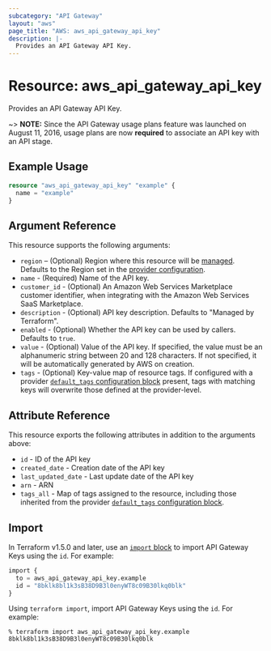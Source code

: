 ```yaml
---
subcategory: "API Gateway"
layout: "aws"
page_title: "AWS: aws_api_gateway_api_key"
description: |-
  Provides an API Gateway API Key.
---
```


# Resource: aws_api_gateway_api_key

Provides an API Gateway API Key.

~> **NOTE:** Since the API Gateway usage plans feature was launched on August 11, 2016, usage plans are now **required** to associate an API key with an API stage.

## Example Usage

```terraform
resource "aws_api_gateway_api_key" "example" {
  name = "example"
}
```

## Argument Reference

This resource supports the following arguments:

* `region` – (Optional) Region where this resource will be [managed](https://docs.aws.amazon.com/general/latest/gr/rande.html#regional-endpoints). Defaults to the Region set in the [provider configuration](https://registry.terraform.io/providers/hashicorp/aws/latest/docs#aws-configuration-reference).
* `name` - (Required) Name of the API key.
* `customer_id` - (Optional) An Amazon Web Services Marketplace customer identifier, when integrating with the Amazon Web Services SaaS Marketplace.
* `description` - (Optional) API key description. Defaults to "Managed by Terraform".
* `enabled` - (Optional) Whether the API key can be used by callers. Defaults to `true`.
* `value` - (Optional) Value of the API key. If specified, the value must be an alphanumeric string between 20 and 128 characters. If not specified, it will be automatically generated by AWS on creation.
* `tags` - (Optional) Key-value map of resource tags. If configured with a provider [`default_tags` configuration block](https://registry.terraform.io/providers/hashicorp/aws/latest/docs#default_tags-configuration-block) present, tags with matching keys will overwrite those defined at the provider-level.

## Attribute Reference

This resource exports the following attributes in addition to the arguments above:

* `id` - ID of the API key
* `created_date` - Creation date of the API key
* `last_updated_date` - Last update date of the API key
* `arn` - ARN
* `tags_all` - Map of tags assigned to the resource, including those inherited from the provider [`default_tags` configuration block](https://registry.terraform.io/providers/hashicorp/aws/latest/docs#default_tags-configuration-block).

## Import

In Terraform v1.5.0 and later, use an [`import` block](https://developer.hashicorp.com/terraform/language/import) to import API Gateway Keys using the `id`. For example:

```terraform
import {
  to = aws_api_gateway_api_key.example
  id = "8bklk8bl1k3sB38D9B3l0enyWT8c09B30lkq0blk"
}
```

Using `terraform import`, import API Gateway Keys using the `id`. For example:

```console
% terraform import aws_api_gateway_api_key.example 8bklk8bl1k3sB38D9B3l0enyWT8c09B30lkq0blk
```
